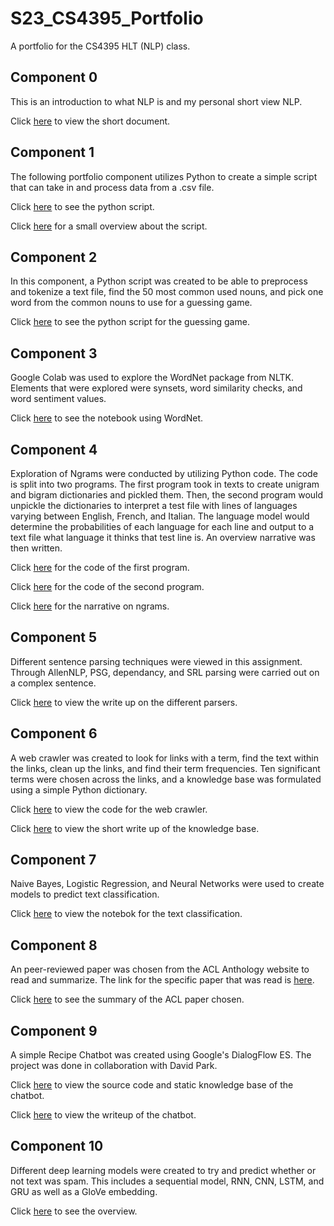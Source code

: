 # S23_CS4395_Portfolio
A portfolio for the CS4395 HLT (NLP) class. 

## Component 0
This is an introduction to what NLP is and my personal short view NLP.

Click [here](https://github.com/JHoGit1/UTD_CS_Portfolio/blob/main/CS4395_Portfolio/Component%200/C0_Jonathan_Ho_Overview_of_NLP.pdf) to view the short document.

## Component 1
The following portfolio component utilizes Python to create a simple script that can take in and process data from a .csv file.

Click [here](https://github.com/JHoGit1/UTD_CS_Portfolio/blob/main/CS4395_Portfolio/Component%201/jqh200000_A1.py) to see the python script.

Click [here](https://github.com/JHoGit1/UTD_CS_Portfolio/blob/main/CS4395_Portfolio/Component%201/C1_Jonathan_Ho_Python_Overview.pdf) for a small overview about the script.

## Component 2
In this component, a Python script was created to be able to preprocess and tokenize a text file, find the 50 most common used nouns, and pick one word from the common nouns to use for a guessing game.

Click [here](https://github.com/JHoGit1/UTD_CS_Portfolio/blob/main/CS4395_Portfolio/Component%202/jqh200000_A2.py) to see the python script for the guessing game.

## Component 3
Google Colab was used to explore the WordNet package from NLTK. Elements that were explored were synsets, word similarity checks, and word sentiment values.

Click [here](https://github.com/JHoGit1/UTD_CS_Portfolio/blob/main/CS4395_Portfolio/Component%203/C3_Jonathan_Ho_WordNet.pdf) to see the notebook using WordNet.

## Component 4
Exploration of Ngrams were conducted by utilizing Python code. The code is split into two programs. The first program took in texts to create unigram and bigram dictionaries and pickled them. Then, the second program would unpickle the dictionaries to interpret a test file with lines of languages varying between English, French, and Italian. The language model would determine the probabilities of each language for each line and output to a text file what language it thinks that test line is. An overview narrative was then written.

Click [here](https://github.com/JHoGit1/UTD_CS_Portfolio/blob/main/CS4395_Portfolio/Component%204/jqh200000_A4_P1.py) for the code of the first program.

Click [here](https://github.com/JHoGit1/UTD_CS_Portfolio/blob/main/CS4395_Portfolio/Component%204/jqh200000_A4_P2.py) for the code of the second program.

Click [here](https://github.com/JHoGit1/UTD_CS_Portfolio/blob/main/CS4395_Portfolio/Component%204/jqh200000_A4_Narrative.pdf) for the narrative on ngrams.

## Component 5
Different sentence parsing techniques were viewed in this assignment. Through AllenNLP, PSG, dependancy, and SRL parsing were carried out on a complex sentence.

Click [here](https://github.com/JHoGit1/UTD_CS_Portfolio/blob/main/CS4395_Portfolio/Component%205/jqh200000_A5_Writeup.pdf) to view the write up on the different parsers.

## Component 6
A web crawler was created to look for links with a term, find the text within the links, clean up the links, and find their term frequencies. Ten significant terms were chosen across the links, and a knowledge base was formulated using a simple Python dictionary.

Click [here](https://github.com/JHoGit1/UTD_CS_Portfolio/blob/main/CS4395_Portfolio/Component%206/jqh200000_A6.py) to view the code for the web crawler.

Click [here](https://github.com/JHoGit1/UTD_CS_Portfolio/blob/main/CS4395_Portfolio/Component%206/jqh200000_A6_Knowledge_Base_Writeup.pdf) to view the short write up of the knowledge base.

## Component 7
Naive Bayes, Logistic Regression, and Neural Networks were used to create models to predict text classification. 

Click [here](https://github.com/JHoGit1/UTD_CS_Portfolio/blob/main/CS4395_Portfolio/Component%207/jqh200000_A7.pdf) to view the notebok for the text classification.

## Component 8
An peer-reviewed paper was chosen from the ACL Anthology website to read and summarize. The link for the specific paper that was read is [here](https://aclanthology.org/2022.acl-long.27/). 

Click [here](https://github.com/JHoGit1/UTD_CS_Portfolio/blob/main/CS4395_Portfolio/Component%208/jqh200000_A8.pdf) to see the summary of the ACL paper chosen.

## Component 9

A simple Recipe Chatbot was created using Google's DialogFlow ES. The project was done in collaboration with David Park.

Click [here](https://github.com/JHoGit1/UTD_CS_Portfolio/tree/main/CS4395_Portfolio/Component%209) to view the source code and static knowledge base of the chatbot.

Click [here](https://github.com/JHoGit1/UTD_CS_Portfolio/blob/main/CS4395_Portfolio/Component%209/Chatbot_Report.pdf) to view the writeup of the chatbot.

## Component 10
Different deep learning models were created to try and predict whether or not text was spam. This includes a sequential model, RNN, CNN, LSTM, and GRU as well as a GloVe embedding.

Click [here](https://github.com/JHoGit1/UTD_CS_Portfolio/blob/main/CS4395_Portfolio/Component%2010/jqh200000_A10.pdf) to see the overview.